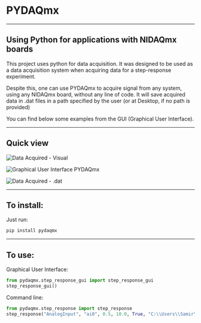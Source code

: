 # PYDAQmx

----
Using Python for applications with NIDAQmx boards
----

This project uses python for data acquisition. It 
was designed to be used as a data acquisition system 
when acquiring data for a step-response experiment. 

Despite this, one can use PYDAQmx to acquire signal from 
any system, using any NIDAQmx board, without any line 
of code. It will save acquired data in .dat files in 
a path specified by the user (or at Desktop, if no 
path is provided)

You can find below some examples from the GUI (Graphical 
User Interface).

---
Quick view
---

![Data Acquired - Visual](https://raw.githubusercontent.com/samirmartins/pydaqmx/main/figures/data_acquired.png?token=GHSAT0AAAAAAB7LEONB3UZSEANPU7FLT36AY76LTZA)

![Graphical User Interface PYDAQmx](https://raw.githubusercontent.com/samirmartins/pydaqmx/main/figures/gui.png?token=GHSAT0AAAAAAB7LEONBM2EW5CN4N2PKG6FWY76LSRA)

![Data Acquired - .dat](https://raw.githubusercontent.com/samirmartins/pydaqmx/main/figures/data.png?token=GHSAT0AAAAAAB7LEONB7NYLHPLWVU6QRGHSY76LTKA)


---
To install:
---

Just run:

```python
pip install pydaqmx
```

---
To use:
---

Graphical User Interface:

```python
from pydaqmx.step_response_gui import step_response_gui
step_response_gui()
```

Command line:

```python
from pydaqmx.step_response import step_response
step_response("AnalogInput", "ai0", 0.5, 10.0, True, "C:\\Users\\Samir\\Desktop")
```